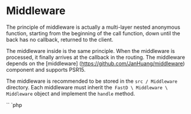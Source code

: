 # Middleware

The principle of middleware is actually a multi-layer nested anonymous function, starting from the beginning of the call function, down until the back has no callback, returned to the client.

The middleware inside is the same principle. When the middleware is processed, it finally arrives at the callback in the routing. The middleware depends on the [middleware] (https://github.com/JanHuang/middleware) component and supports PSR15.

The middleware is recommended to be stored in the `src / Middleware` directory. Each middleware must inherit the` FastD \ Middleware \ Middleware` object and implement the `handle` method.

`` `php
<? php

namespace FastD \ Auth;

use FastD \ Middleware \ DelegateInterface;
use FastD \ Middleware \ Middleware;
use Psr \ Http \ Message \ ResponseInterface;
use Psr \ Http \ Message \ ServerRequestInterface;
use FastD \ Http \ Response;

class BasicAuth extends Middleware
{
    / **
     * @param ServerRequestInterface $ serverRequest
     * @param DelegateInterface $ delegate
     @return ResponseInterface
     * /
    public function handle (ServerRequestInterface $ serverRequest, DelegateInterface $ delegate)
    {
        if (/ * logic * / true) {
            $ delegate ($ serverRequest);
        }
        
        return new Response ('hello');
    }
}
`` `

Middleware, if the returned result is a string, it will be converted into `Psr \ Http \ Message \ ResponseInterface` object by default, which is encapsulated by the middleware scheduler.

So if you want to return different formats in the middleware, you must return a `Psr \ Http \ Message \ ResponseInterface` object that you can customize.

Implementation principle can refer to: [PSR15] (https://github.com/php-fig/fig-standards/blob/master/proposed/http-middleware)

Next Section: [Command Line] (en-us / 3.1 / 3-3-database.md)